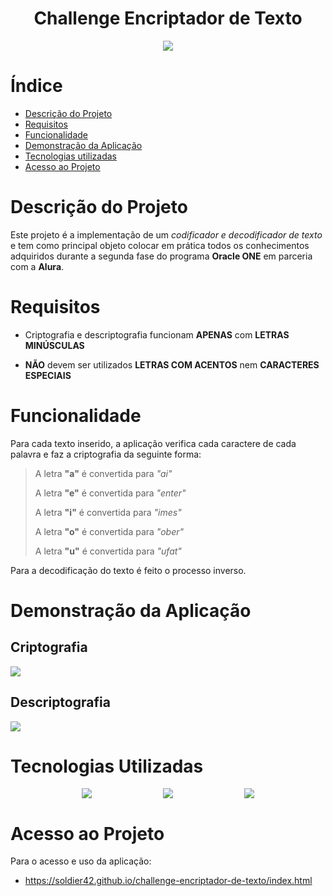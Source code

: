 <h1 align="center">Challenge Encriptador de Texto</h1>

<p align="center">
<img loading="lazy" src="http://img.shields.io/static/v1?label=STATUS&message=COMPLETO&color=GREEN&style=for-the-badge"/>
</p>

# Índice 

* [Descrição do Projeto](#descrição-do-projeto)
* [Requisitos](#requisitos)
* [Funcionalidade](#funcionalidade)
* [Demonstração da Aplicação](#demonstração-da-aplicação)
* [Tecnologias utilizadas](#tecnologias-utilizadas)
* [Acesso ao Projeto](#acesso-ao-projeto)

# Descrição do Projeto
Este projeto é a implementação de um *codificador e decodificador de texto* e tem como principal objeto colocar em prática todos os conhecimentos adquiridos durante a segunda fase do programa **Oracle ONE** em parceria com a **Alura**.

# Requisitos

- Criptografia e descriptografia funcionam **APENAS** com **LETRAS MINÚSCULAS**

- **NÃO** devem ser utilizados **LETRAS COM ACENTOS** nem **CARACTERES ESPECIAIS**


# Funcionalidade
Para cada texto inserido, a aplicação verifica cada caractere de cada palavra e faz a criptografia da seguinte forma:

>A letra **"a"** é convertida para *"ai"*
>
>A letra **"e"** é convertida para *"enter"*
>
>A letra **"i"** é convertida para *"imes"*
>
>A letra **"o"** é convertida para *"ober"*
>
>A letra **"u"** é convertida para *"ufat"*

Para a decodificação do texto é feito o processo inverso.

# Demonstração da Aplicação

## Criptografia
<img style="display: block; margin: auto;" src="https://i.giphy.com/media/v1.Y2lkPTc5MGI3NjExejhtMWl3YnNrYzFsaDRwenY1ZGM4d3FoNGdlemthY3E2c3M5bGE0cyZlcD12MV9pbnRlcm5hbF9naWZfYnlfaWQmY3Q9Zw/szwFxapFN7eOVIO77U/giphy.gif"/>

## Descriptografia
<img style="display: block; margin: auto;" src="https://i.giphy.com/media/v1.Y2lkPTc5MGI3NjExNWxueHIzMmFhaXg2cW05N3U1b2Rqd2N6ZzRrNXkyeDB0djVwMTI4cyZlcD12MV9pbnRlcm5hbF9naWZfYnlfaWQmY3Q9Zw/579MntGANTU72xmNZB/giphy.gif"/>

# Tecnologias Utilizadas

<div style="display: flex; justify-content: space-evenly">
<img src="https://img.shields.io/badge/CSS3-1572B6?style=flat&logo=css3&logoColor=white"/>
    
<img src="https://img.shields.io/badge/HTML5-E34F26?style=flat&logo=html5&logoColor=white"/>

<img src="https://img.shields.io/badge/JavaScript-F7DF1E?style=flat&logo=javascript&logoColor=black"/>
</div>

# Acesso ao Projeto
Para o acesso e uso da aplicação:

- https://soldier42.github.io/challenge-encriptador-de-texto/index.html

